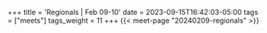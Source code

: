 +++
title = 'Regionals | Feb 09-10'
date = 2023-09-15T16:42:03-05:00
tags = ["meets"]
tags_weight = 11
+++
{{< meet-page "20240209-regionals" >}}